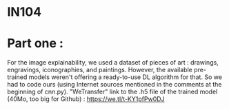 # IN104
# Part one :
For the image explainability, we used a dataset of pieces of art : drawings, engravings, iconographies, and paintings. However, the available pre-trained models weren't offering a ready-to-use DL algorithm for that. So we had to code ours (using Internet sources mentioned in the comments at the beginning of cnn.py).
"WeTransfer" link to the .h5 file of the trained model (40Mo, too big for Github) : https://we.tl/t-KY1pfPw0DJ

